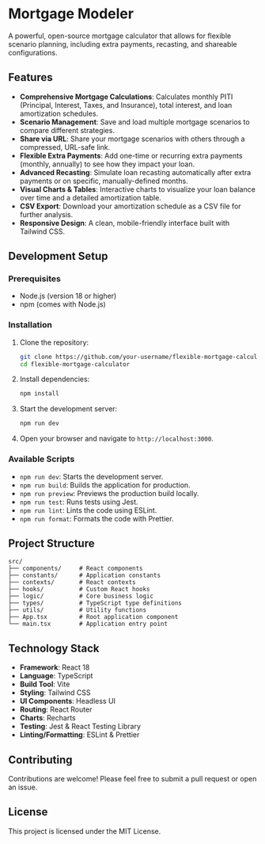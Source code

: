 # Mortgage Modeler

A powerful, open-source mortgage calculator that allows for flexible scenario planning, including extra payments, recasting, and shareable configurations.

## Features

- **Comprehensive Mortgage Calculations**: Calculates monthly PITI (Principal, Interest, Taxes, and Insurance), total interest, and loan amortization schedules.
- **Scenario Management**: Save and load multiple mortgage scenarios to compare different strategies.
- **Share via URL**: Share your mortgage scenarios with others through a compressed, URL-safe link.
- **Flexible Extra Payments**: Add one-time or recurring extra payments (monthly, annually) to see how they impact your loan.
- **Advanced Recasting**: Simulate loan recasting automatically after extra payments or on specific, manually-defined months.
- **Visual Charts & Tables**: Interactive charts to visualize your loan balance over time and a detailed amortization table.
- **CSV Export**: Download your amortization schedule as a CSV file for further analysis.
- **Responsive Design**: A clean, mobile-friendly interface built with Tailwind CSS.

## Development Setup

### Prerequisites

- Node.js (version 18 or higher)
- npm (comes with Node.js)

### Installation

1.  Clone the repository:
    ```bash
    git clone https://github.com/your-username/flexible-mortgage-calculator.git
    cd flexible-mortgage-calculator
    ```

2.  Install dependencies:
    ```bash
    npm install
    ```

3.  Start the development server:
    ```bash
    npm run dev
    ```

4.  Open your browser and navigate to `http://localhost:3000`.

### Available Scripts

-   `npm run dev`: Starts the development server.
-   `npm run build`: Builds the application for production.
-   `npm run preview`: Previews the production build locally.
-   `npm run test`: Runs tests using Jest.
-   `npm run lint`: Lints the code using ESLint.
-   `npm run format`: Formats the code with Prettier.

## Project Structure

```
src/
├── components/     # React components
├── constants/      # Application constants
├── contexts/       # React contexts
├── hooks/          # Custom React hooks
├── logic/          # Core business logic
├── types/          # TypeScript type definitions
├── utils/          # Utility functions
├── App.tsx         # Root application component
└── main.tsx        # Application entry point
```

## Technology Stack

-   **Framework**: React 18
-   **Language**: TypeScript
-   **Build Tool**: Vite
-   **Styling**: Tailwind CSS
-   **UI Components**: Headless UI
-   **Routing**: React Router
-   **Charts**: Recharts
-   **Testing**: Jest & React Testing Library
-   **Linting/Formatting**: ESLint & Prettier

## Contributing

Contributions are welcome! Please feel free to submit a pull request or open an issue.

## License

This project is licensed under the MIT License.